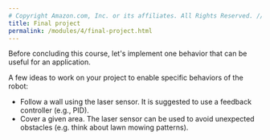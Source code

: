 ```yaml
---
# Copyright Amazon.com, Inc. or its affiliates. All Rights Reserved. // SPDX-License-Identifier: CC-BY-SA-4.0
title: Final project
permalink: /modules/4/final-project.html
---
```


Before concluding this course, let's implement one behavior that can be useful for an application.

A few ideas to work on your project to enable specific behaviors of the robot:

- Follow a wall using the laser sensor. It is suggested to use a feedback controller (e.g., PID).
- Cover a given area. The laser sensor can be used to avoid unexpected obstacles (e.g. think about lawn mowing patterns).